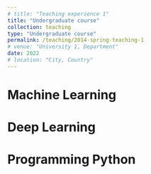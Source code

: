 ```yaml
---
# title: "Teaching experience 1"
title: "Undergraduate course"
collection: teaching
type: "Undergraduate course"
permalink: /teaching/2014-spring-teaching-1
# venue: "University 1, Department"
date: 2022
# location: "City, Country"
---
```


<!-- This is a description of a teaching experience. You can use markdown like any other post. -->

<!-- Heading 1 -->
Machine Learning
======

<!-- Heading 2 -->
Deep Learning
======

<!-- Heading 3 -->
Programming Python
======
